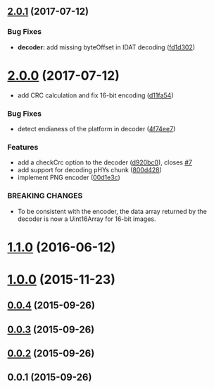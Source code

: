 <a name="2.0.1"></a>
## [2.0.1](https://github.com/image-js/fast-png/compare/v2.0.0...v2.0.1) (2017-07-12)


### Bug Fixes

* **decoder:** add missing byteOffset in IDAT decoding ([fd1d302](https://github.com/image-js/fast-png/commit/fd1d302))



<a name="2.0.0"></a>
# [2.0.0](https://github.com/image-js/fast-png/compare/v1.1.0...v2.0.0) (2017-07-12)


* add CRC calculation and fix 16-bit encoding ([d11fa54](https://github.com/image-js/fast-png/commit/d11fa54))


### Bug Fixes

* detect endianess of the platform in decoder ([4f74ee7](https://github.com/image-js/fast-png/commit/4f74ee7))


### Features

* add a checkCrc option to the decoder ([d920bc0](https://github.com/image-js/fast-png/commit/d920bc0)), closes [#7](https://github.com/image-js/fast-png/issues/7)
* add support for decoding pHYs chunk ([800d428](https://github.com/image-js/fast-png/commit/800d428))
* implement PNG encoder ([00d1e3c](https://github.com/image-js/fast-png/commit/00d1e3c))


### BREAKING CHANGES

* To be consistent with the encoder, the data array returned by the decoder
is now a Uint16Array for 16-bit images.



<a name="1.1.0"></a>
# [1.1.0](https://github.com/image-js/fast-png/compare/v1.0.0...v1.1.0) (2016-06-12)



<a name="1.0.0"></a>
# [1.0.0](https://github.com/image-js/fast-png/compare/v0.0.4...v1.0.0) (2015-11-23)



<a name="0.0.4"></a>
## [0.0.4](https://github.com/image-js/fast-png/compare/v0.0.3...v0.0.4) (2015-09-26)



<a name="0.0.3"></a>
## [0.0.3](https://github.com/image-js/fast-png/compare/v0.0.2...v0.0.3) (2015-09-26)



<a name="0.0.2"></a>
## [0.0.2](https://github.com/image-js/fast-png/compare/v0.0.1...v0.0.2) (2015-09-26)



<a name="0.0.1"></a>
## 0.0.1 (2015-09-26)



